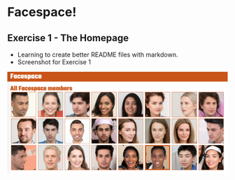# Facespace!

## Exercise 1 - The Homepage

- Learning to create better README files with markdown.
- Screenshot for Exercise 1

<img src="./assets/screenshot-1.png" />